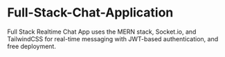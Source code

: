 # Full-Stack-Chat-Application
Full Stack Realtime Chat App uses the MERN stack, Socket.io, and TailwindCSS for real-time messaging with JWT-based authentication, and free deployment.
